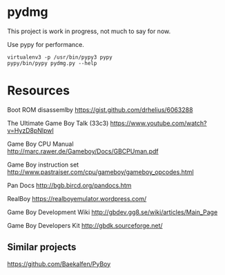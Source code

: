 # pydmg

This project is work in progress, not much to say for now.

Use pypy for performance.

```
virtualenv3 -p /usr/bin/pypy3 pypy
pypy/bin/pypy pydmg.py --help
```

# Resources

Boot ROM disassemlby
https://gist.github.com/drhelius/6063288

The Ultimate Game Boy Talk (33c3)
https://www.youtube.com/watch?v=HyzD8pNlpwI

Game Boy CPU Manual
http://marc.rawer.de/Gameboy/Docs/GBCPUman.pdf

Game Boy instruction set
http://www.pastraiser.com/cpu/gameboy/gameboy_opcodes.html

Pan Docs
http://bgb.bircd.org/pandocs.htm

RealBoy
https://realboyemulator.wordpress.com/

Game Boy Development Wiki
http://gbdev.gg8.se/wiki/articles/Main_Page

Game Boy Developers Kit
http://gbdk.sourceforge.net/


## Similar projects

https://github.com/Baekalfen/PyBoy

